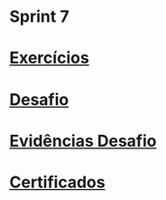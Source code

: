 
# Sprint 7

# [Exercícios](https://github.com/EA-Igor/Programa-de-Bolsas-Compass-Data-Analytics---AWS/tree/main/Sprint%207/Exercicios/lambda)
# [Desafio](https://github.com/EA-Igor/Programa-de-Bolsas-Compass-Data-Analytics---AWS/tree/main/Sprint%207/Desafio)
# [Evidências Desafio](https://github.com/EA-Igor/Programa-de-Bolsas-Compass-Data-Analytics---AWS/tree/main/Sprint%207/Evidências)
# [Certificados](https://github.com/EA-Igor/Programa-de-Bolsas-Compass-Data-Analytics---AWS/tree/main/Sprint%207/Certificados)
